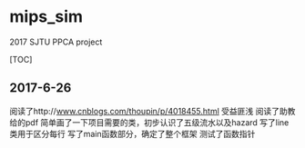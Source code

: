 # mips_sim
2017 SJTU PPCA project

 [TOC]

## 2017-6-26

阅读了http://www.cnblogs.com/thoupin/p/4018455.html 受益匪浅
阅读了助教给的pdf
简单画了一下项目需要的类，初步认识了五级流水以及hazard
写了line类用于区分每行
写了main函数部分，确定了整个框架
测试了函数指针

